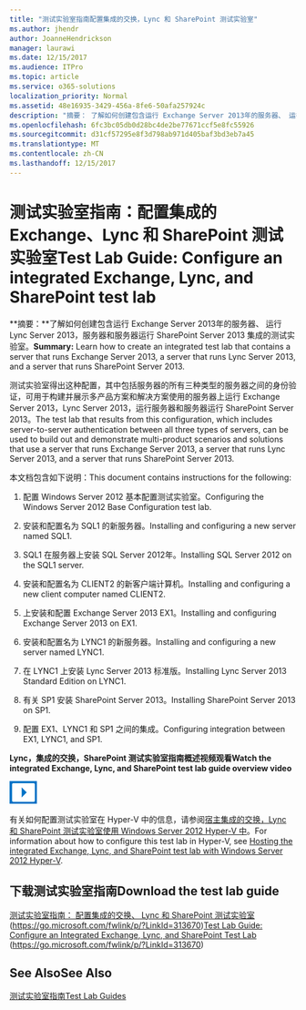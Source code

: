 ```yaml
---
title: "测试实验室指南配置集成的交换，Lync 和 SharePoint 测试实验室"
ms.author: jhendr
author: JoanneHendrickson
manager: laurawi
ms.date: 12/15/2017
ms.audience: ITPro
ms.topic: article
ms.service: o365-solutions
localization_priority: Normal
ms.assetid: 48e16935-3429-456a-8fe6-50afa257924c
description: "摘要： 了解如何创建包含运行 Exchange Server 2013年的服务器、 运行 Lync Server 2013，服务器和服务器运行 SharePoint Server 2013 集成的测试实验室。"
ms.openlocfilehash: 6fc3bc05db0d28bc4de2be77671ccf5e8fc55926
ms.sourcegitcommit: d31cf57295e8f3d798ab971d405baf3bd3eb7a45
ms.translationtype: MT
ms.contentlocale: zh-CN
ms.lasthandoff: 12/15/2017
---
```

# <a name="test-lab-guide-configure-an-integrated-exchange-lync-and-sharepoint-test-lab"></a><span data-ttu-id="cd9a8-103">测试实验室指南：配置集成的 Exchange、Lync 和 SharePoint 测试实验室</span><span class="sxs-lookup"><span data-stu-id="cd9a8-103">Test Lab Guide: Configure an integrated Exchange, Lync, and SharePoint test lab</span></span>

 <span data-ttu-id="cd9a8-104">**摘要：**了解如何创建包含运行 Exchange Server 2013年的服务器、 运行 Lync Server 2013，服务器和服务器运行 SharePoint Server 2013 集成的测试实验室。</span><span class="sxs-lookup"><span data-stu-id="cd9a8-104">**Summary:** Learn how to create an integrated test lab that contains a server that runs Exchange Server 2013, a server that runs Lync Server 2013, and a server that runs SharePoint Server 2013.</span></span>
  
<span data-ttu-id="cd9a8-105">测试实验室得出这种配置，其中包括服务器的所有三种类型的服务器之间的身份验证，可用于构建并展示多产品方案和解决方案使用的服务器上运行 Exchange Server 2013，Lync Server 2013，运行服务器和服务器运行 SharePoint Server 2013。</span><span class="sxs-lookup"><span data-stu-id="cd9a8-105">The test lab that results from this configuration, which includes server-to-server authentication between all three types of servers, can be used to build out and demonstrate multi-product scenarios and solutions that use a server that runs Exchange Server 2013, a server that runs Lync Server 2013, and a server that runs SharePoint Server 2013.</span></span>
  
<span data-ttu-id="cd9a8-106">本文档包含如下说明：</span><span class="sxs-lookup"><span data-stu-id="cd9a8-106">This document contains instructions for the following:</span></span>
  
1. <span data-ttu-id="cd9a8-107">配置 Windows Server 2012 基本配置测试实验室。</span><span class="sxs-lookup"><span data-stu-id="cd9a8-107">Configuring the Windows Server 2012 Base Configuration test lab.</span></span>
    
2. <span data-ttu-id="cd9a8-108">安装和配置名为 SQL1 的新服务器。</span><span class="sxs-lookup"><span data-stu-id="cd9a8-108">Installing and configuring a new server named SQL1.</span></span>
    
3. <span data-ttu-id="cd9a8-109">SQL1 在服务器上安装 SQL Server 2012年。</span><span class="sxs-lookup"><span data-stu-id="cd9a8-109">Installing SQL Server 2012 on the SQL1 server.</span></span>
    
4. <span data-ttu-id="cd9a8-110">安装和配置名为 CLIENT2 的新客户端计算机。</span><span class="sxs-lookup"><span data-stu-id="cd9a8-110">Installing and configuring a new client computer named CLIENT2.</span></span>
    
5. <span data-ttu-id="cd9a8-111">上安装和配置 Exchange Server 2013 EX1。</span><span class="sxs-lookup"><span data-stu-id="cd9a8-111">Installing and configuring Exchange Server 2013 on EX1.</span></span>
    
6. <span data-ttu-id="cd9a8-112">安装和配置名为 LYNC1 的新服务器。</span><span class="sxs-lookup"><span data-stu-id="cd9a8-112">Installing and configuring a new server named LYNC1.</span></span>
    
7. <span data-ttu-id="cd9a8-113">在 LYNC1 上安装 Lync Server 2013 标准版。</span><span class="sxs-lookup"><span data-stu-id="cd9a8-113">Installing Lync Server 2013 Standard Edition on LYNC1.</span></span>
    
8. <span data-ttu-id="cd9a8-114">有关 SP1 安装 SharePoint Server 2013。</span><span class="sxs-lookup"><span data-stu-id="cd9a8-114">Installing SharePoint Server 2013 on SP1.</span></span>
    
9. <span data-ttu-id="cd9a8-115">配置 EX1、LYNC1 和 SP1 之间的集成。</span><span class="sxs-lookup"><span data-stu-id="cd9a8-115">Configuring integration between EX1, LYNC1, and SP1.</span></span>
    
<span data-ttu-id="cd9a8-116">**Lync，集成的交换，SharePoint 测试实验室指南概述视频观看**</span><span class="sxs-lookup"><span data-stu-id="cd9a8-116">**Watch the integrated Exchange, Lync, and SharePoint test lab guide overview video**</span></span>

![视频（播放按钮）图标](images/mod_icon_video_M.png)
  
<span data-ttu-id="cd9a8-118">有关如何配置测试实验室在 Hyper-V 中的信息，请参阅[宿主集成的交换，Lync 和 SharePoint 测试实验室使用 Windows Server 2012 Hyper-V 中](https://social.technet.microsoft.com/wiki/contents/articles/18483.hosting-the-integrated-exchange-lync-and-sharepoint-test-lab-with-windows-server-2012-hyper-v.aspx)。</span><span class="sxs-lookup"><span data-stu-id="cd9a8-118">For information about how to configure this test lab in Hyper-V, see [Hosting the integrated Exchange, Lync, and SharePoint test lab with Windows Server 2012 Hyper-V](https://social.technet.microsoft.com/wiki/contents/articles/18483.hosting-the-integrated-exchange-lync-and-sharepoint-test-lab-with-windows-server-2012-hyper-v.aspx).</span></span>
  
## <a name="download-the-test-lab-guide"></a><span data-ttu-id="cd9a8-119">下载测试实验室指南</span><span class="sxs-lookup"><span data-stu-id="cd9a8-119">Download the test lab guide</span></span>

<span data-ttu-id="cd9a8-120">[测试实验室指南： 配置集成的交换、 Lync 和 SharePoint 测试实验室](https://go.microsoft.com/fwlink/p/?LinkId=313670)(https://go.microsoft.com/fwlink/p/?LinkId=313670)</span><span class="sxs-lookup"><span data-stu-id="cd9a8-120">[Test Lab Guide: Configure an Integrated Exchange, Lync, and SharePoint Test Lab](https://go.microsoft.com/fwlink/p/?LinkId=313670) (https://go.microsoft.com/fwlink/p/?LinkId=313670)</span></span>
  
## <a name="see-also"></a><span data-ttu-id="cd9a8-121">See Also</span><span class="sxs-lookup"><span data-stu-id="cd9a8-121">See Also</span></span>

[<span data-ttu-id="cd9a8-122">测试实验室指南</span><span class="sxs-lookup"><span data-stu-id="cd9a8-122">Test Lab Guides</span></span>](https://go.microsoft.com/fwlink/p/?LinkId=202817)




